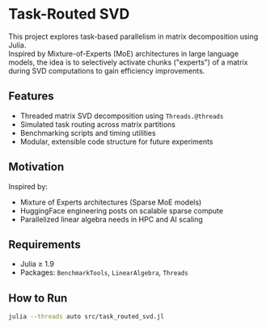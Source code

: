 # Task-Routed SVD

This project explores task-based parallelism in matrix decomposition using Julia.  
Inspired by Mixture-of-Experts (MoE) architectures in large language models, the idea is to selectively activate chunks ("experts") of a matrix during SVD computations to gain efficiency improvements.

## Features
- Threaded matrix SVD decomposition using `Threads.@threads`
- Simulated task routing across matrix partitions
- Benchmarking scripts and timing utilities
- Modular, extensible code structure for future experiments

## Motivation
Inspired by:
- Mixture of Experts architectures (Sparse MoE models)
- HuggingFace engineering posts on scalable sparse compute
- Parallelized linear algebra needs in HPC and AI scaling

## Requirements
- Julia ≥ 1.9
- Packages: `BenchmarkTools`, `LinearAlgebra`, `Threads`

## How to Run
```bash
julia --threads auto src/task_routed_svd.jl
